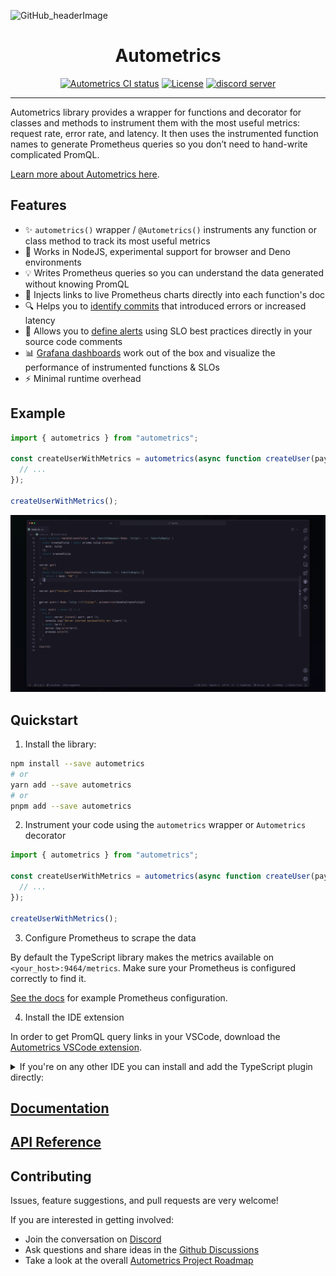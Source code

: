 ![GitHub_headerImage](https://user-images.githubusercontent.com/3262610/221191767-73b8a8d9-9f8b-440e-8ab6-75cb3c82f2bc.png)

<div align="center">
<h1>Autometrics</h1>
<a href="https://github.com/autometrics-dev/autometrics-ts/actions?query=branch%3Amain"><img src="https://github.com/autometrics-dev/autometrics-ts/actions/workflows/ci.yml/badge.svg?event=push&branch=main" alt="Autometrics CI status" /></a>
<a href="https://opensource.org/licenses/MIT" rel="nofollow"><img src="https://img.shields.io/npm/l/@autometrics/autometrics" alt="License"></a>
<a href="https://discord.gg/MJr7pYzZQ4" rel="nofollow"><img src="https://img.shields.io/discord/950489382626951178?label=Discord&logo=discord&logoColor=white" alt="discord server"></a>
</div>

<hr />

Autometrics library provides a wrapper for functions and decorator
for classes and methods to instrument them with the most useful
metrics: request rate, error rate, and latency. It then uses the instrumented
function names to generate Prometheus queries so you don’t need to hand-write
complicated PromQL.

[Learn more about Autometrics here](https://autometrics.dev/).


## Features

- ✨ `autometrics()` wrapper / `@Autometrics()` instruments any function or
class method to track its
  most useful metrics
- 🌳 Works in NodeJS, experimental support for browser and Deno environments
- 💡 Writes Prometheus queries so you can understand the data generated without
  knowing PromQL
- 🔗 Injects links to live Prometheus charts directly into each function's doc
- 🔍 Helps you to [identify commits](https://docs.autometrics.dev/typescript/adding-version-information) that introduced errors or increased latency
- 🚨 Allows you to [define alerts](https://docs.autometrics.dev/typescript/adding-alerts-and-slos) using SLO best practices directly in your source code
  comments
- 📊 [Grafana
dashboards](https://github.com/autometrics-dev/autometrics-shared#dashboards)
work out of the box and visualize the performance of instrumented functions &
SLOs
- ⚡ Minimal runtime overhead

## Example 

```typescript
import { autometrics } from "autometrics";

const createUserWithMetrics = autometrics(async function createUser(payload: User) {
  // ...
});

createUserWithMetrics();
```

![AutometricsTS demo](./assets/autometrics-ts-demo.gif)

## Quickstart

1. Install the library:

```bash
npm install --save autometrics
# or
yarn add --save autometrics
# or
pnpm add --save autometrics
```

2. Instrument your code using the `autometrics` wrapper or `Autometrics`
   decorator

```typescript
import { autometrics } from "autometrics";

const createUserWithMetrics = autometrics(async function createUser(payload: User) {
  // ...
});

createUserWithMetrics();
```

3. Configure Prometheus to scrape the data

By default the TypeScript library makes the metrics available on
`<your_host>:9464/metrics`. Make sure your Prometheus is configured correctly to
find it.

[See the docs](https://docs.autometrics.dev/configuring-prometheus/local) for
example Prometheus configuration.

4. Install the IDE extension

In order to get PromQL query links in your VSCode, download the [Autometrics VSCode
extension](https://marketplace.visualstudio.com/items?itemName=Fiberplane.autometrics).


<details>
    <summary>
    If you're on any other IDE you can install and add the TypeScript plugin
    directly:
    </summary>

```bash
npm install --save-dev @autometrics/typescript-plugin
```

Add the language service plugin to the `tsconfig.json` file:

```json
{
  "compilerOptions": {
    "plugins": [
      {
        "name": "@autometrics/typescript-plugin",
        "prometheusUrl": ""
      }
    ]
  }
}
```

</details>

## [Documentation](https://docs.autometrics.dev/typescript/quickstart)

## [API Reference](./packages/lib/reference/README.md)

## Contributing

Issues, feature suggestions, and pull requests are very welcome!

If you are interested in getting involved:
- Join the conversation on [Discord](https://discord.gg/9eqGEs56UB)
- Ask questions and share ideas in the [Github Discussions](https://github.com/orgs/autometrics-dev/discussions)
- Take a look at the overall [Autometrics Project Roadmap](https://github.com/orgs/autometrics-dev/projects/1)
